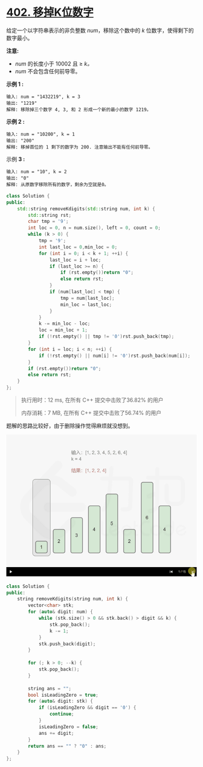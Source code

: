 # [402. 移掉K位数字](https://leetcode-cn.com/problems/remove-k-digits/)

给定一个以字符串表示的非负整数 *num*，移除这个数中的 *k* 位数字，使得剩下的数字最小。

**注意:**

- *num* 的长度小于 10002 且 ≥ *k。*
- *num* 不会包含任何前导零。

**示例 1 :**

```
输入: num = "1432219", k = 3
输出: "1219"
解释: 移除掉三个数字 4, 3, 和 2 形成一个新的最小的数字 1219。
```

**示例 2 :**

```
输入: num = "10200", k = 1
输出: "200"
解释: 移掉首位的 1 剩下的数字为 200. 注意输出不能有任何前导零。
```

示例 **3 :**

```
输入: num = "10", k = 2
输出: "0"
解释: 从原数字移除所有的数字，剩余为空就是0。
```

```c++
class Solution {
public:
    std::string removeKdigits(std::string num, int k) {
        std::string rst;
        char tmp = '9';
        int loc = 0, n = num.size(), left = 0, count = 0;
        while (k > 0) {
            tmp = '9';
            int last_loc = 0,min_loc = 0;
            for (int i = 0; i < k + 1; ++i) {
                last_loc = i + loc;
                if (last_loc >= n) {
                    if (rst.empty())return "0";
                    else return rst;
                }
                if (num[last_loc] < tmp) {
                    tmp = num[last_loc];
                    min_loc = last_loc;
                }
            }
            k -= min_loc - loc;
            loc = min_loc + 1;
            if (!rst.empty() || tmp != '0')rst.push_back(tmp);
        }
        for (int i = loc; i < n; ++i) {
            if (!rst.empty() || num[i] != '0')rst.push_back(num[i]);
        }
        if (rst.empty())return "0";
        else return rst;
    }
};
```

> 执行用时：12 ms, 在所有 C++ 提交中击败了36.82% 的用户
>
> 内存消耗：7 MB, 在所有 C++ 提交中击败了56.74% 的用户

题解的思路比较好，由于删除操作觉得麻烦就没想到。

![q0409](assets/q0409.gif)

```c++
class Solution {
public:
    string removeKdigits(string num, int k) {
        vector<char> stk;
        for (auto& digit: num) {
            while (stk.size() > 0 && stk.back() > digit && k) {
                stk.pop_back();
                k -= 1;
            }
            stk.push_back(digit);
        }

        for (; k > 0; --k) {
            stk.pop_back();
        }

        string ans = "";
        bool isLeadingZero = true;
        for (auto& digit: stk) {
            if (isLeadingZero && digit == '0') {
                continue;
            }
            isLeadingZero = false;
            ans += digit;
        }
        return ans == "" ? "0" : ans;
    }
};
```
